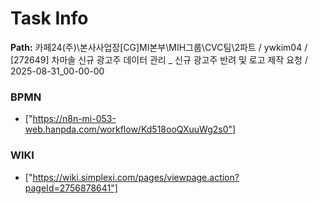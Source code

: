 # Task Info

**Path:** 카페24(주)\본사사업장\[CG]MI본부\MIH그룹\CVC팀\2파트 / ywkim04 / [272649] 차마솔 신규 광고주 데이터 관리 _ 신규 광고주 반려 및 로고 제작 요청 / 2025-08-31_00-00-00

### BPMN
- ["https://n8n-mi-053-web.hanpda.com/workflow/Kd518ooQXuuWg2s0"]

### WIKI
- ["https://wiki.simplexi.com/pages/viewpage.action?pageId=2756878641"]

